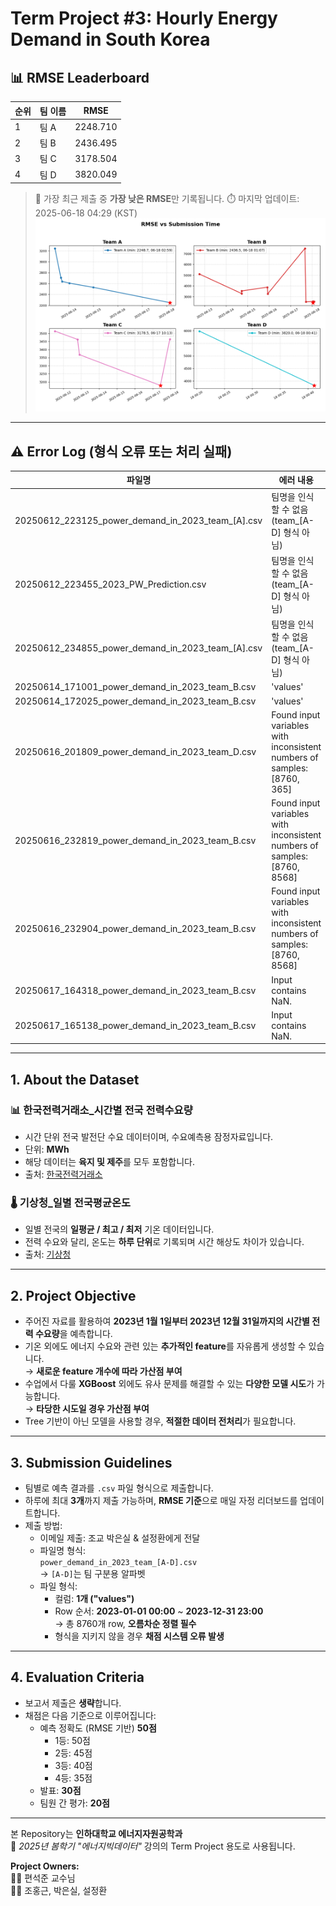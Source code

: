 # Term Project #3: Hourly Energy Demand in South Korea
## 📊 RMSE Leaderboard

| 순위 | 팀 이름 |   RMSE   |
|------|--------|----------|
| 1    | 팀 A    | 2248.710 |
| 2    | 팀 B    | 2436.495 |
| 3    | 팀 C    | 3178.504 |
| 4    | 팀 D    | 3820.049 |

> 🔁 가장 최근 제출 중 **가장 낮은 RMSE**만 기록됩니다.
> ⏱️ 마지막 업데이트: 2025-06-18 04:29 (KST)
![RMSE Submission Graph](rmse_submission.png)

---

## ⚠️ Error Log (형식 오류 또는 처리 실패)
| 파일명 | 에러 내용 |
|--------|------------|
| 20250612_223125_power_demand_in_2023_team_[A].csv | 팀명을 인식할 수 없음 (team_[A-D] 형식 아님) |
| 20250612_223455_2023_PW_Prediction.csv | 팀명을 인식할 수 없음 (team_[A-D] 형식 아님) |
| 20250612_234855_power_demand_in_2023_team_[A].csv | 팀명을 인식할 수 없음 (team_[A-D] 형식 아님) |
| 20250614_171001_power_demand_in_2023_team_B.csv | 'values' |
| 20250614_172025_power_demand_in_2023_team_B.csv | 'values' |
| 20250616_201809_power_demand_in_2023_team_D.csv | Found input variables with inconsistent numbers of samples: [8760, 365] |
| 20250616_232819_power_demand_in_2023_team_B.csv | Found input variables with inconsistent numbers of samples: [8760, 8568] |
| 20250616_232904_power_demand_in_2023_team_B.csv | Found input variables with inconsistent numbers of samples: [8760, 8568] |
| 20250617_164318_power_demand_in_2023_team_B.csv | Input contains NaN. |
| 20250617_165138_power_demand_in_2023_team_B.csv | Input contains NaN. |

---

## 1. About the Dataset

### 📊 한국전력거래소_시간별 전국 전력수요량
- 시간 단위 전국 발전단 수요 데이터이며, 수요예측용 잠정자료입니다.  
- 단위: **MWh**  
- 해당 데이터는 **육지 및 제주**를 모두 포함합니다.  
- 출처: [한국전력거래소](https://www.data.go.kr/data/15065266/fileData.do#layer_data_infomation)

### 🌡️ 기상청_일별 전국평균온도
- 일별 전국의 **일평균 / 최고 / 최저** 기온 데이터입니다.  
- 전력 수요와 달리, 온도는 **하루 단위**로 기록되며 시간 해상도 차이가 있습니다.  
- 출처: [기상청](https://data.kma.go.kr/stcs/grnd/grndTaList.do)

---

## 2. Project Objective

- 주어진 자료를 활용하여 **2023년 1월 1일부터 2023년 12월 31일까지의 시간별 전력 수요량**을 예측합니다.
- 기온 외에도 에너지 수요와 관련 있는 **추가적인 feature**를 자유롭게 생성할 수 있습니다.  
  → **새로운 feature 개수에 따라 가산점 부여**
- 수업에서 다룰 **XGBoost** 외에도 유사 문제를 해결할 수 있는 **다양한 모델 시도**가 가능합니다.  
  → **타당한 시도일 경우 가산점 부여**
- Tree 기반이 아닌 모델을 사용할 경우, **적절한 데이터 전처리**가 필요합니다.

---

## 3. Submission Guidelines

- 팀별로 예측 결과를 `.csv` 파일 형식으로 제출합니다.  
- 하루에 최대 **3개**까지 제출 가능하며, **RMSE 기준**으로 매일 자정 리더보드를 업데이트합니다.
- 제출 방법:
  - 이메일 제출: 조교 박은실 & 설정환에게 전달
  - 파일명 형식:  
    `power_demand_in_2023_team_[A-D].csv`  
    → `[A-D]`는 팀 구분용 알파벳
  - 파일 형식:
    - 컬럼: **1개 ("values")**
    - Row 순서: **2023-01-01 00:00** ~ **2023-12-31 23:00**  
      → 총 8760개 row, **오름차순 정렬 필수**
    - 형식을 지키지 않을 경우 **채점 시스템 오류 발생**

---

## 4. Evaluation Criteria

- 보고서 제출은 **생략**합니다.
- 채점은 다음 기준으로 이루어집니다:
  - 예측 정확도 (RMSE 기반) **50점**  
    - 1등: 50점  
    - 2등: 45점  
    - 3등: 40점  
    - 4등: 35점
  - 발표: **30점**
  - 팀원 간 평가: **20점**

---

본 Repository는 **인하대학교 에너지자원공학과**  
📘 *2025년 봄학기 "에너지빅데이터"* 강의의 Term Project 용도로 사용됩니다.

**Project Owners:**  
👨‍🏫 편석준 교수님  
👨‍💻 조홍근, 박은실, 설정환







